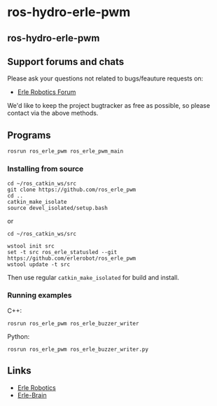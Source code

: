 # ros-hydro-erle-pwm

ros-hydro-erle-pwm
------------------

Support forums and chats
------------------------

Please ask your questions not related to bugs/feauture requests on:

- [Erle Robotics Forum](http://forum.erlerobotics.com/)

We'd like to keep the project bugtracker as free as possible, so please contact via the above methods.

Programs
-------- 

```
rosrun ros_erle_pwm ros_erle_pwm_main
```

### Installing from source

```
cd ~/ros_catkin_ws/src
git clone https://github.com/ros_erle_pwm
cd ..
catkin_make_isolate
source devel_isolated/setup.bash
```
or 

```
cd ~/ros_catkin_ws/src

wstool init src 
set -t src ros_erle_statusled --git https://github.com/erlerobot/ros_erle_pwm
wstool update -t src
```
Then use regular `catkin_make_isolated` for build and install.

### Running examples
C++:
```
rosrun ros_erle_pwm ros_erle_buzzer_writer
```

Python:
```
rosrun ros_erle_pwm ros_erle_buzzer_writer.py
```

Links
-----

  - [Erle Robotics](www.erlerobotics.com)
  - [Erle-Brain](https://erlerobotics.com/blog/product/erle-brain/)
